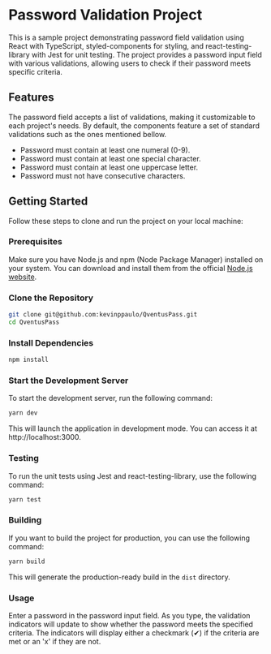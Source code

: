 # Password Validation Project

This is a sample project demonstrating password field validation using React with TypeScript, styled-components for styling, and react-testing-library with Jest for unit testing. The project provides a password input field with various validations, allowing users to check if their password meets specific criteria.

## Features

The password field accepts a list of validations, making it customizable to each project's needs. By default, the components feature a set of standard validations such as the ones mentioned bellow.

- Password must contain at least one numeral (0-9).
- Password must contain at least one special character.
- Password must contain at least one uppercase letter.
- Password must not have consecutive characters.


## Getting Started

Follow these steps to clone and run the project on your local machine:

### Prerequisites

Make sure you have Node.js and npm (Node Package Manager) installed on your system. You can download and install them from the official [Node.js website](https://nodejs.org/).

### Clone the Repository

```bash
git clone git@github.com:kevinppaulo/QventusPass.git
cd QventusPass
```

### Install Dependencies
```bash
npm install
```

### Start the Development Server
To start the development server, run the following command:

```bash
yarn dev
```

This will launch the application in development mode. You can access it at http://localhost:3000.

### Testing
To run the unit tests using Jest and react-testing-library, use the following command:

```bash
yarn test
```

### Building
If you want to build the project for production, you can use the following command:

```bash
yarn build
```

This will generate the production-ready build in the `dist` directory.

### Usage
Enter a password in the password input field.
As you type, the validation indicators will update to show whether the password meets the specified criteria.
The indicators will display either a checkmark (✔) if the criteria are met or an 'x' if they are not.
